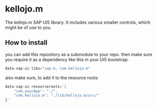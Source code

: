 # kellojo.m
The kellojo.m SAP UI5 library.
It includes various smaller controls, which might be of use to you.


## How to install
you can add this repository as a submodule to your repo.
then make sure you require it as a dependency like this in your UI5 bootstrap:
```javascript
data-sap-ui-libs="sap.m, com.kellojo.m"
```

also make sure, to add it to the resource roots:
```javascript
data-sap-ui-resourceroots='{
    "com.yourApp": "./",
    "com.kellojo.m": "./lib/kellojo.m/src/"
}'
```
